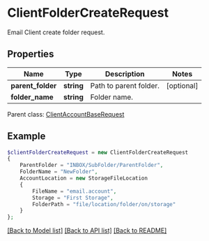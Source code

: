 # ClientFolderCreateRequest

Email Client create folder request.

## Properties
Name | Type | Description | Notes
---- | ---- | ----------- | -----
**parent_folder** | **string** | Path to parent folder. | [optional] 
**folder_name** | **string** | Folder name. | 

 Parent class: [ClientAccountBaseRequest](ClientAccountBaseRequest.md)


## Example
```php
$clientFolderCreateRequest = new ClientFolderCreateRequest
{
    ParentFolder = "INBOX/SubFolder/ParentFolder",
    FolderName = "NewFolder",
    AccountLocation = new StorageFileLocation
    {
        FileName = "email.account",
        Storage = "First Storage",
        FolderPath = "file/location/folder/on/storage"
    }
};
```


[[Back to Model list]](README.md#documentation-for-models) [[Back to API list]](README.md#documentation-for-api-endpoints) [[Back to README]](README.md)

